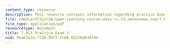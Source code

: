 ```yaml
---
content_type: resource
description: This resource contains information regarding practice Exam 3.
file: /media/https%3A/open-learning-course-data-rc.s3.amazonaws.com/7-013-introductory-biology-spring-2013/6ba63a3a7f289073fc80b51364639f4e_MIT7_013S13_Exam_3.pdf
file_type: application/pdf
resourcetype: Document
title: 7.013 Practice Exam 3
uid: 6ba63a3a-7f28-9073-fc80-b51364639f4e
---
```


